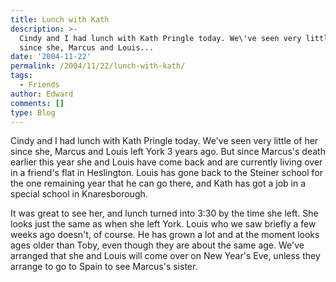 ```yaml
---
title: Lunch with Kath
description: >-
  Cindy and I had lunch with Kath Pringle today. We\'ve seen very little of her
  since she, Marcus and Louis...
date: '2004-11-22'
permalink: /2004/11/22/lunch-with-kath/
tags:
  - Friends
author: Edward
comments: []
type: Blog
---
```


Cindy and I had lunch with Kath Pringle today. We\'ve seen very little
of her since she, Marcus and Louis left York 3 years ago. But since
Marcus\'s death earlier this year she and Louis have come back and are
currently living over in a friend\'s flat in Heslington. Louis has gone
back to the Steiner school for the one remaining year that he can go
there, and Kath has got a job in a special school in Knaresborough.

It was great to see her, and lunch turned into 3:30 by the time she
left. She looks just the same as when she left York. Louis who we saw
briefly a few weeks ago doesn\'t, of course. He has grown a lot and at
the moment looks ages older than Toby, even though they are about the
same age. We\'ve arranged that she and Louis will come over on New
Year\'s Eve, unless they arrange to go to Spain to see Marcus\'s sister.

